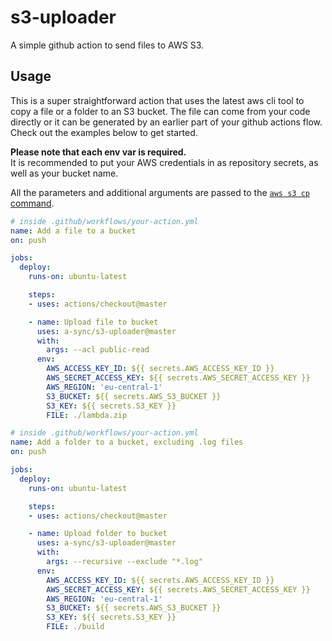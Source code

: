 # s3-uploader
A simple github action to send files to AWS S3.

## Usage
This is a super straightforward action that uses the latest aws cli tool to copy a file or a folder to an S3 bucket. The file can come from your code directly or it can be generated by an earlier part of your github actions flow. Check out the examples below to get started.

__Please note that each env var is required.__  
It is recommended to put your AWS credentials in as repository secrets, as well as your bucket name.  

All the parameters and additional arguments are passed to the [`aws s3 cp` command](https://docs.aws.amazon.com/cli/latest/reference/s3/cp.html).

```yaml
# inside .github/workflows/your-action.yml
name: Add a file to a bucket
on: push

jobs:
  deploy:
    runs-on: ubuntu-latest

    steps:
    - uses: actions/checkout@master

    - name: Upload file to bucket
      uses: a-sync/s3-uploader@master
      with:
        args: --acl public-read
      env:
        AWS_ACCESS_KEY_ID: ${{ secrets.AWS_ACCESS_KEY_ID }}
        AWS_SECRET_ACCESS_KEY: ${{ secrets.AWS_SECRET_ACCESS_KEY }}
        AWS_REGION: 'eu-central-1'
        S3_BUCKET: ${{ secrets.AWS_S3_BUCKET }}
        S3_KEY: ${{ secrets.S3_KEY }}
        FILE: ./lambda.zip
```

```yaml
# inside .github/workflows/your-action.yml
name: Add a folder to a bucket, excluding .log files
on: push

jobs:
  deploy:
    runs-on: ubuntu-latest

    steps:
    - uses: actions/checkout@master

    - name: Upload folder to bucket
      uses: a-sync/s3-uploader@master
      with:
        args: --recursive --exclude "*.log"
      env:
        AWS_ACCESS_KEY_ID: ${{ secrets.AWS_ACCESS_KEY_ID }}
        AWS_SECRET_ACCESS_KEY: ${{ secrets.AWS_SECRET_ACCESS_KEY }}
        AWS_REGION: 'eu-central-1'
        S3_BUCKET: ${{ secrets.AWS_S3_BUCKET }}
        S3_KEY: ${{ secrets.S3_KEY }}
        FILE: ./build
```
